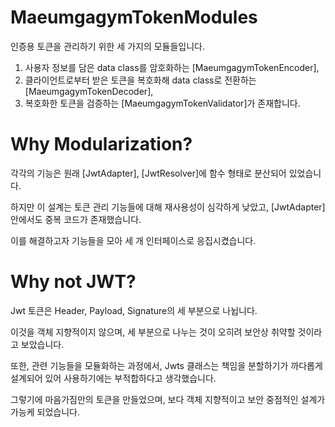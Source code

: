 # MaeumgagymTokenModules
인증용 토큰을 관리하기 위한 세 가지의 모듈들입니다.
1. 사용자 정보를 담은 data class를 암호화하는 [MaeumgagymTokenEncoder],
2. 클라이언트로부터 받은 토큰을 복호화해 data class로 전환하는 [MaeumgagymTokenDecoder],
3. 복호화한 토큰을 검증하는 [MaeumgagymTokenValidator]가 존재합니다.

# Why Modularization?
각각의 기능은 원래 [JwtAdapter], [JwtResolver]에 함수 형태로 분산되어 있었습니다.

하지만 이 설계는 토큰 관리 기능들에 대해 재사용성이 심각하게 낮았고, [JwtAdapter] 안에서도 중복 코드가 존재했습니다.

이를 해결하고자 기능들을 모아 세 개 인터페이스로 응집시켰습니다.

# Why not JWT?
Jwt 토큰은 Header, Payload, Signature의 세 부분으로 나뉩니다.

이것을 객체 지향적이지 않으며, 세 부분으로 나누는 것이 오히려 보안상 취약할 것이라고 보았습니다.

또한, 관련 기능들을 모듈화하는 과정에서, Jwts 클래스는 책임을 분할하기가 까다롭게 설계되어 있어 사용하기에는 부적합하다고 생각했습니다.

그렇기에 마음가짐만의 토큰을 만들었으며, 보다 객체 지향적이고 보안 중점적인 설계가 가능케 되었습니다.
